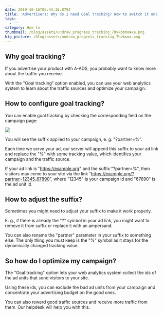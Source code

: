 ```yaml
---
date: 2019-10-16T06:44:36.879Z
title: 'Advertisers: Why do I need Goal tracking? How to switch it on?'
tags:
  - ''
category: How to
thumbnail: /blog/assets/undraw_progress_tracking_7hvkобложка.png
big_picture: /blog/assets/undraw_progress_tracking_7hvkква.png
---
```

## Why goal tracking?

If you advertise your product with A-ADS, you probably want to know more about the traffic you receive.

With the "Goal tracking" option enabled, you can use your web analytics system to learn about the traffic sources and optimize your campaign.

## How to configure goal tracking?

You can enable goal tracking by checking the corresponding field on the campaign page:

![](/blog/assets/43hb01z.png)

You will see the suffix applied to your campaign, e. g. "?partner=%".

Each time we serve your ad, our server will append this suffix to your ad link and replace the "%" with some tracking value, which identifies your campaign and the traffic source.

If your ad link is "https://example.org" and the suffix "?partner=%", then visitors may come to your site via the link "https://example.org/?partner=12345_67890", where "12345" is your campaign id and "67890" is the ad unit id.

## How to adjust the suffix?

Sometimes you might need to adjust your suffix to make it work properly.

E. g., if there is already the "?" symbol in your ad link, you might want to remove it from suffix or replace it with an ampersand.

You can also rename the "partner" parameter in your suffix to something else. The only thing you must keep is the "%" symbol as it stays for the dynamically changed tracking value. 

## So how do I optimize my campaign?

The "Goal tracking" option lets your web analytics system collect the ids of the ad units that send visitors to your site.

Using these ids, you can exclude the bad ad units from your campaign and concentrate your advertising budget on the good ones.

You can also reward good traffic sources and receive more traffic from them. Our helpdesk will help you with this. 



##
